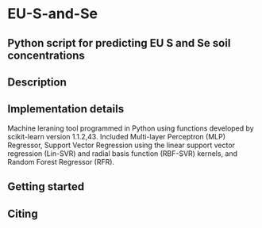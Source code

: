 # EU-S-and-Se
Python script for predicting EU S and Se soil concentrations
-----------------------------------------------------------------------------------
Description
-----------


Implementation details
----------------------
Machine leraning tool programmed in Python using functions developed by scikit-learn version 1.1.2,43.
Included Multi-layer Perceptron (MLP) Regressor, Support Vector Regression using the linear support vector regression (Lin-SVR) 
and radial basis function (RBF-SVR) kernels, and Random Forest Regressor (RFR).

Getting started
----------------

Citing
-------
